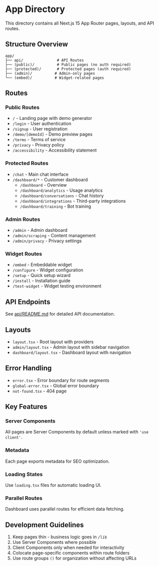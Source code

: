 # App Directory

This directory contains all Next.js 15 App Router pages, layouts, and API routes.

## Structure Overview

```
app/
├── api/               # API Routes
├── (public)/          # Public pages (no auth required)
├── (protected)/       # Protected pages (auth required)
├── (admin)/          # Admin-only pages
└── (embed)/          # Widget-related pages
```

## Routes

### Public Routes
- `/` - Landing page with demo generator
- `/login` - User authentication
- `/signup` - User registration
- `/demo/[demoId]` - Demo preview pages
- `/terms` - Terms of service
- `/privacy` - Privacy policy
- `/accessibility` - Accessibility statement

### Protected Routes
- `/chat` - Main chat interface
- `/dashboard/*` - Customer dashboard
  - `/dashboard` - Overview
  - `/dashboard/analytics` - Usage analytics
  - `/dashboard/conversations` - Chat history
  - `/dashboard/integrations` - Third-party integrations
  - `/dashboard/training` - Bot training

### Admin Routes
- `/admin` - Admin dashboard
- `/admin/scraping` - Content management
- `/admin/privacy` - Privacy settings

### Widget Routes
- `/embed` - Embeddable widget
- `/configure` - Widget configuration
- `/setup` - Quick setup wizard
- `/install` - Installation guide
- `/test-widget` - Widget testing environment

## API Endpoints

See [api/README.md](./api/README.md) for detailed API documentation.

## Layouts

- `layout.tsx` - Root layout with providers
- `admin/layout.tsx` - Admin layout with sidebar navigation
- `dashboard/layout.tsx` - Dashboard layout with navigation

## Error Handling

- `error.tsx` - Error boundary for route segments
- `global-error.tsx` - Global error boundary
- `not-found.tsx` - 404 page

## Key Features

### Server Components
All pages are Server Components by default unless marked with `'use client'`.

### Metadata
Each page exports metadata for SEO optimization.

### Loading States
Use `loading.tsx` files for automatic loading UI.

### Parallel Routes
Dashboard uses parallel routes for efficient data fetching.

## Development Guidelines

1. Keep pages thin - business logic goes in `/lib`
2. Use Server Components where possible
3. Client Components only when needed for interactivity
4. Colocate page-specific components within route folders
5. Use route groups `()` for organization without affecting URLs